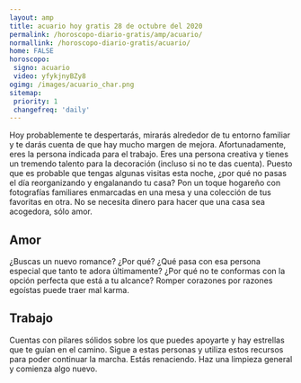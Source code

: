 ```yaml
---
layout: amp
title: acuario hoy gratis 28 de octubre del 2020 
permalink: /horoscopo-diario-gratis/amp/acuario/
normallink: /horoscopo-diario-gratis/acuario/
home: FALSE
horoscopo:
 signo: acuario
 video: yfykjnyBZy8
ogimg: /images/acuario_char.png
sitemap:
 priority: 1
 changefreq: 'daily'
---
```



Hoy probablemente te despertarás, mirarás alrededor de tu entorno familiar y te darás cuenta de que hay mucho margen de mejora. Afortunadamente, eres la persona indicada para el trabajo. Eres una persona creativa y tienes un tremendo talento para la decoración (incluso si no te das cuenta). Puesto que es probable que tengas algunas visitas esta noche, ¿por qué no pasas el día reorganizando y engalanando tu casa? Pon un toque hogareño con fotografías familiares enmarcadas en una mesa y una colección de tus favoritas en otra. No se necesita dinero para hacer que una casa sea acogedora, sólo amor.

## Amor

¿Buscas un nuevo romance? ¿Por qué? ¿Qué pasa con esa persona especial que tanto te adora últimamente? ¿Por qué no te conformas con la opción perfecta que está a tu alcance? Romper corazones por razones egoístas puede traer mal karma.

## Trabajo

Cuentas con pilares sólidos sobre los que puedes apoyarte y hay estrellas que te guían en el camino. Sigue a estas personas y utiliza estos recursos para poder continuar la marcha. Estás renaciendo. Haz una limpieza general y comienza algo nuevo.